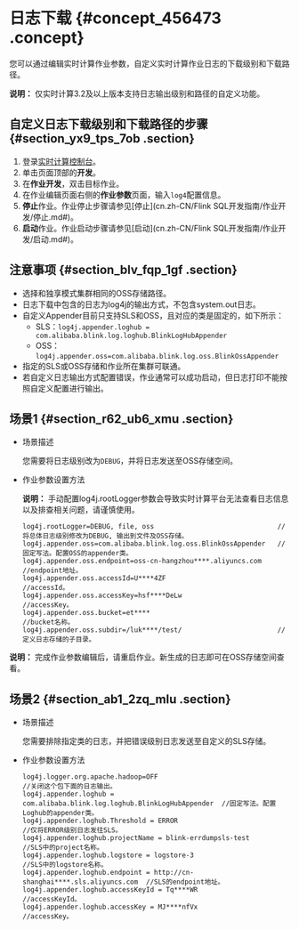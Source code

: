# 日志下载 {#concept_456473 .concept}

您可以通过编辑实时计算作业参数，自定义实时计算作业日志的下载级别和下载路径。

**说明：** 仅实时计算3.2及以上版本支持日志输出级别和路径的自定义功能。

## 自定义日志下载级别和下载路径的步骤 {#section_yx9_tps_7ob .section}

1.  登录[实时计算控制台](https://stream.console.aliyun.com)。
2.  单击页面顶部的**开发**。
3.  在**作业开发**，双击目标作业。
4.  在作业编辑页面右侧的**作业参数**页面，输入`log4`配置信息。
5.  **停止**作业。作业停止步骤请参见[停止](cn.zh-CN/Flink SQL开发指南/作业开发/停止.md#)。
6.  **启动**作业。作业启动步骤请参见[启动](cn.zh-CN/Flink SQL开发指南/作业开发/启动.md#)。

## 注意事项 {#section_blv_fqp_1gf .section}

-   选择和独享模式集群相同的OSS存储路径。
-   日志下载中包含的日志为log4j的输出方式，不包含system.out日志。
-   自定义Appender目前只支持SLS和OSS，且对应的类是固定的，如下所示：
    -   SLS：`log4j.appender.loghub = com.alibaba.blink.log.loghub.BlinkLogHubAppender`
    -   OSS：`log4j.appender.oss=com.alibaba.blink.log.oss.BlinkOssAppender`
-   指定的SLS或OSS存储和作业所在集群可联通。
-   若自定义日志输出方式配置错误，作业通常可以成功启动，但日志打印不能按照自定义配置进行输出。

## 场景1 {#section_r62_ub6_xmu .section}

-   场景描述

    您需要将日志级别改为`DEBUG`，并将日志发送至OSS存储空间。

-   作业参数设置方法

    **说明：** 手动配置log4j.rootLogger参数会导致实时计算平台无法查看日志信息以及排查相关问题，请谨慎使用。

    ``` {#codeblock_g9q_ziz_tf6 .language-java}
    log4j.rootLogger=DEBUG, file, oss                               //将总体日志级别修改为DEBUG, 输出到文件及OSS存储。
    log4j.appender.oss=com.alibaba.blink.log.oss.BlinkOssAppender   //固定写法。配置OSS的appender类。
    log4j.appender.oss.endpoint=oss-cn-hangzhou****.aliyuncs.com    //endpoint地址。
    log4j.appender.oss.accessId=U****4ZF                            //accessId。
    log4j.appender.oss.accessKey=hsf****DeLw                        //accessKey。 
    log4j.appender.oss.bucket=et****                                //bucket名称。
    log4j.appender.oss.subdir=/luk****/test/                        //定义日志存储的子目录。
    ```


**说明：** 完成作业参数编辑后，请重启作业。新生成的日志即可在OSS存储空间查看。

## 场景2 {#section_ab1_2zq_mlu .section}

-   场景描述

    您需要排除指定类的日志，并把错误级别日志发送至自定义的SLS存储。

-   作业参数设置方法

    ``` {#codeblock_e7f_gp9_9rk .language-java}
    log4j.logger.org.apache.hadoop=OFF                                        //关闭这个包下面的日志输出。
    log4j.appender.loghub = com.alibaba.blink.log.loghub.BlinkLogHubAppender  //固定写法。配置Loghub的appender类。
    log4j.appender.loghub.Threshold = ERROR                                   //仅将ERROR级别日志发往SLS。
    log4j.appender.loghub.projectName = blink-errdumpsls-test                 //SLS中的project名称。
    log4j.appender.loghub.logstore = logstore-3                               //SLS中的logstore名称。
    log4j.appender.loghub.endpoint = http://cn-shanghai****.sls.aliyuncs.com  //SLS的endpoint地址。
    log4j.appender.loghub.accessKeyId = Tq****WR                              //accessKeyId。
    log4j.appender.loghub.accessKey = MJ****nfVx                              //accessKey。
    ```


